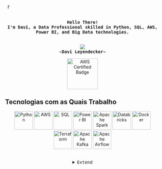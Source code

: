<!-- Profile -->
<p align="left"><strong><samp>「</samp></strong></p>
<p align="center">
    <samp><br>
        <b>
            Hello There!
        <br>
            I'm Davi, a Data Professional skilled in Python, SQL, AWS, Power BI, and Big Data technologies.<br>
        </b>
    <br>
    <br>
    <img src="https://readme-typing-svg.herokuapp.com?font=Iosevka&size=16&color=6A0DAD&center=true&width=410&height=45&lines=Big+Data+Enthusiast">
    <br>
        <b>
        ~Davi Leyendecker~
        </b>
    <br>

<p align="center">
    <a href="https://www.credly.com/badges/cac3202a-1fc0-44e6-b637-622c75ab4a15" target="_blank">
        <img src="https://images.credly.com/size/340x340/images/00634f82-b07f-4bbd-a6bb-53de397fc3a6/image.png" alt="AWS Certified Badge" width="100" height="100">
    </a>
</p>

<!-- Technologies Section -->

## Tecnologias com as Quais Trabalho

<p align="center">
    <img alt="Python" height="60" width="60" src="https://img.icons8.com/fluency/60/000000/python.png">
    <img alt="AWS" height="60" width="60" src="https://img.icons8.com/fluency/60/000000/amazon-web-services.png">
    <img alt="SQL" height="60" width="60" src="https://img.icons8.com/fluency/60/000000/mysql-logo.png">
    <img alt="Power BI" height="60" width="60" src="https://img.icons8.com/fluency/60/000000/power-bi.png">
    <img alt="Apache Spark" height="60" width="60" src="https://img.icons8.com/fluency/60/000000/apache-spark.png">
    <img alt="Databricks" height="60" width="60" src="https://img.icons8.com/fluency/60/000000/databricks.png">
    <img alt="Docker" height="60" width="60" src="https://img.icons8.com/fluency/60/000000/docker.png">
    <img alt="Terraform" height="60" width="60" src="https://img.icons8.com/fluency/60/000000/terraform.png">
    <img alt="Apache Kafka" height="60" width="60" src="https://img.icons8.com/fluency/60/000000/apache-kafka.png">
    <img alt="Apache Airflow" height="60" width="60" src="https://img.icons8.com/fluency/60/000000/apache-airflow.png">
</p>



<br>

<details align="center">
<summary><samp>Extend</samp></summary>

<!-- Contact Me -->
<p align="center">
    <samp>
        <a href="https://www.linkedin.com/in/davileyendecker/"><img src="https://img.shields.io/badge/LinkedIn-0077B5?style=for-the-badge&logo=linkedin&logoColor=white"></a>
        <a href="mailto:seuemail@gmail.com"><img src="https://img.shields.io/badge/Gmail-D14836?style=for-the-badge&logo=gmail&logoColor=white"></a>
        <a href="https://wa.me/5521984232310"><img src="https://img.shields.io/badge/WhatsApp-25D366?style=for-the-badge&logo=whatsapp&logoColor=white" alt="WhatsApp"></a>
        <h2></h2> 
    </samp>
</p>
</details>

